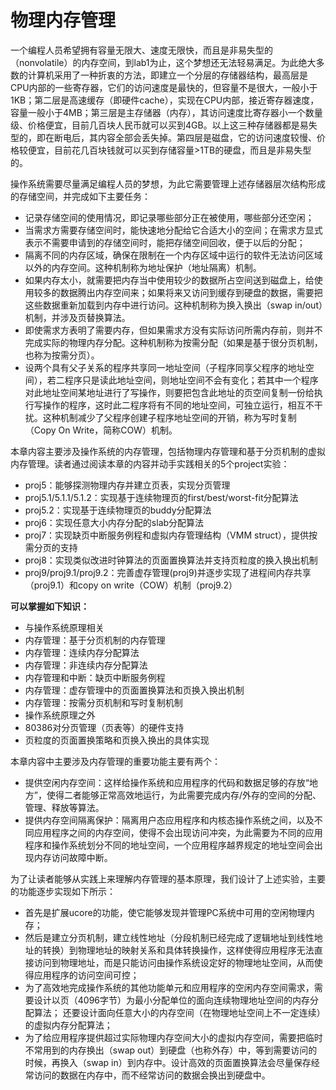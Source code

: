 # 物理内存管理

一个编程人员希望拥有容量无限大、速度无限快，而且是非易失型的（nonvolatile）的内存空间，到lab1为止，这个梦想还无法轻易满足。为此绝大多数的计算机采用了一种折衷的方法，即建立一个分层的存储器结构，最高层是CPU内部的一些寄存器，它们的访问速度是最快的，但容量不是很大，一般小于1KB；第二层是高速缓存（即硬件cache），实现在CPU内部，接近寄存器速度，容量一般小于4MB；第三层是主存储器（内存），其访问速度比寄存器小一个数量级、价格便宜，目前几百块人民币就可以买到4GB。以上这三种存储器都是易失型的，即在断电后，其内容全部会丢失掉。第四层是磁盘，它的访问速度较慢、价格较便宜，目前花几百块钱就可以买到存储容量>1TB的硬盘，而且是非易失型的。

操作系统需要尽量满足编程人员的梦想，为此它需要管理上述存储器层次结构形成的存储空间，并完成如下主要任务：

* 记录存储空间的使用情况，即记录哪些部分正在被使用，哪些部分还空闲；
* 当需求方需要存储空间时，能快速地分配给它合适大小的空间；在需求方显式表示不需要申请到的存储空间时，能把存储空间回收，便于以后的分配；
* 隔离不同的内存区域，确保在限制在一个内存区域中运行的软件无法访问区域以外的内存空间。这种机制称为地址保护（地址隔离）机制。
* 如果内存太小，就需要把内存当中使用较少的数据所占空间送到磁盘上，给使用较多的数据腾出内存空间来；如果将来又访问到缓存到硬盘的数据，需要把这些数据重新加载到内存中进行访问。这种机制称为换入换出（swap in/out）机制，并涉及页替换算法。
* 即使需求方表明了需要内存，但如果需求方没有实际访问所需内存前，则并不完成实际的物理内存分配。这种机制称为按需分配（如果是基于很分页机制，也称为按需分页）。
* 设两个具有父子关系的程序共享同一地址空间（子程序同享父程序的地址空间），若二程序只是读此地址空间，则地址空间不会有变化；若其中一个程序对此地址空间某地址进行了写操作，则要把包含此地址的页空间复制一份给执行写操作的程序，这时此二程序将有不同的地址空间，可独立运行，相互不干扰。这种机制减少了父程序创建子程序地址空间的开销，称为写时复制（Copy On Write，简称COW）机制。

本章内容主要涉及操作系统的内存管理，包括物理内存管理和基于分页机制的虚拟内存管理。读者通过阅读本章的内容并动手实践相关的5个project实验：

* proj5：能够探测物理内存并建立页表，实现分页管理
* proj5.1/5.1.1/5.1.2：实现基于连续物理页的first/best/worst-fit分配算法
* proj5.2：实现基于连续物理页的buddy分配算法
* proj6：实现任意大小内存分配的slab分配算法
* proj7：实现缺页中断服务例程和虚拟内存管理结构（VMM struct），提供按需分页的支持
* proj8：实现类似改进时钟算法的页面置换算法并支持页粒度的换入换出机制
* proj9/proj9.1/proj9.2：完善虚存管理(proj9)并逐步实现了进程间内存共享（proj9.1）和copy on write（COW）机制（proj9.2）

**可以掌握如下知识：**
* 与操作系统原理相关
* 内存管理：基于分页机制的内存管理
* 内存管理：连续内存分配算法
* 内存管理：非连续内存分配算法 
* 内存管理和中断：缺页中断服务例程
* 内存管理：虚存管理中的页面置换算法和页换入换出机制
* 内存管理：按需分页机制和写时复制机制 
* 操作系统原理之外
* 80386对分页管理（页表等）的硬件支持
* 页粒度的页面置换策略和页换入换出的具体实现

本章内容中主要涉及内存管理的重要功能主要有两个：

* 提供空闲内存空间：这样给操作系统和应用程序的代码和数据足够的存放“地方”，使得二者能够正常高效地运行，为此需要完成内存/外存的空间的分配、管理、释放等算法。
* 提供内存空间隔离保护：隔离用户态应用程序和内核态操作系统之间，以及不同应用程序之间的内存空间，使得不会出现访问冲突，为此需要为不同的应用程序和操作系统划分不同的地址空间，一个应用程序越界规定的地址空间会出现内存访问故障中断。

为了让读者能够从实践上来理解内存管理的基本原理，我们设计了上述实验，主要的功能逐步实现如下所示：
* 首先是扩展ucore的功能，使它能够发现并管理PC系统中可用的空闲物理内存；
* 然后是建立分页机制，建立线性地址（分段机制已经完成了逻辑地址到线性地址的转换）到物理地址的映射关系和具体转换操作，这样使得应用程序无法直接访问到物理地址，而是只能访问由操作系统设定好的物理地址空间，从而使得应用程序的访问空间可控；
* 为了高效地完成操作系统的其他功能单元和应用程序的空闲内存空间需求，需要设计以页（4096字节）为最小分配单位的面向连续物理地址空间的内存分配算法；
还要设计面向任意大小的内存空间（在物理地址空间上不一定连续）的虚拟内存分配算法；
* 为了给应用程序提供超过实际物理内存空间大小的虚拟内存空间，需要把临时不常用到的内存换出（swap out）到硬盘（也称外存）中，等到需要访问的时候，再换入（swap in）到内存中。设计高效的页面置换算法会尽量保存经常访问的数据在内存中，而不经常访问的数据会换出到硬盘中。


